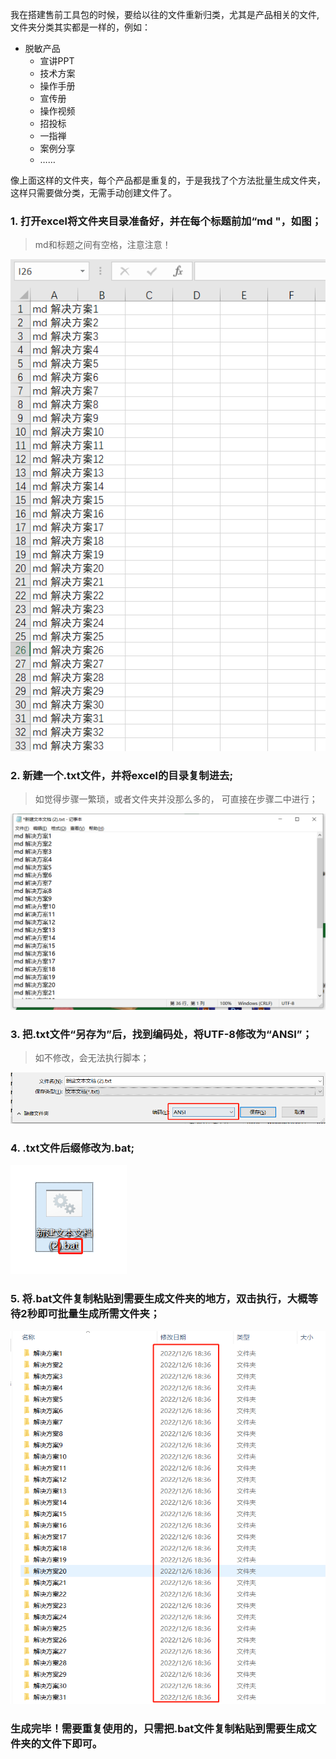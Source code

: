 我在搭建售前工具包的时候，要给以往的文件重新归类，尤其是产品相关的文件,文件夹分类其实都是一样的，例如：
- 脱敏产品
    - 宣讲PPT
    - 技术方案
    - 操作手册
    - 宣传册
    - 操作视频
    - 招投标
    - 一指禅
    - 案例分享
    - ……
    
像上面这样的文件夹，每个产品都是重复的，于是我找了个方法批量生成文件夹，这样只需要做分类，无需手动创建文件了。
### 1. 打开excel将文件夹目录准备好，并在每个标题前加“md "，如图；
> md和标题之间有空格，注意注意！

![步骤一](./pic/步骤一.png)
### 2. 新建一个.txt文件，并将excel的目录复制进去;
> 如觉得步骤一繁琐，或者文件夹并没那么多的， 可直接在步骤二中进行；

![步骤二](./pic/步骤二.png)
### 3. 把.txt文件“另存为”后，找到编码处，将UTF-8修改为“ANSI”；
> 如不修改，会无法执行脚本；

![步骤三](./pic/步骤三.png)
### 4. .txt文件后缀修改为.bat;
![步骤四](./pic/步骤四.png)
### 5. 将.bat文件复制粘贴到需要生成文件夹的地方，双击执行，大概等待2秒即可批量生成所需文件夹；
![步骤五](./pic/步骤五.png)
### 生成完毕！需要重复使用的，只需把.bat文件复制粘贴到需要生成文件夹的文件下即可。